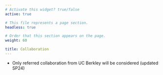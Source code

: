 ```yaml
---
# Activate this widget? true/false
active: true

# This file represents a page section.
headless: true

# Order that this section appears on the page.
weight: 60

title: Collaboration
---
```


-   Only referred collaboration from UC Berkley will be considered (updated SP24)
